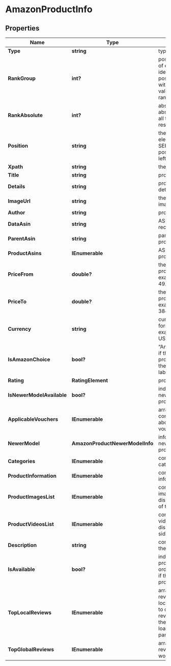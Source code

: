 # AmazonProductInfo


## Properties

| Name | Type | Description | Notes |
|------------ | ------------- | ------------- | -------------|
**Type** | **string** | type of element |[optional]|
**RankGroup** | **int?** | position within a group of elements with identical type values<br>positions of elements with different type values are omitted from rank_group |[optional]|
**RankAbsolute** | **int?** | absolute rank<br>absolute position among all the elements in the response array |[optional]|
**Position** | **string** | the alignment of the element in Amazon SERP<br>possible values:<br>left, right |[optional]|
**Xpath** | **string** | the XPath of the element |[optional]|
**Title** | **string** | product title |[optional]|
**Details** | **string** | product specs and other details |[optional]|
**ImageUrl** | **string** | the URL of the product image |[optional]|
**Author** | **string** | product brand name |[optional]|
**DataAsin** | **string** | ASIN of the product received in a POST array |[optional]|
**ParentAsin** | **string** | parent ASIN of the product |[optional]|
**ProductAsins** | **IEnumerable<string>** | ASINs of all found product modifications |[optional]|
**PriceFrom** | **double?** | the lower limit of the product price range<br>example:<br>49.98 |[optional]|
**PriceTo** | **double?** | the upper limit of the product price range<br>example:<br>384.99 |[optional]|
**Currency** | **string** | currency in the ISO format<br>example:<br>USD |[optional]|
**IsAmazonChoice** | **bool?** | “Amazon’s choice” label<br>if the value is true, the product is marked with the “Amazon’s choice” label |[optional]|
**Rating** | **RatingElement** | product rating info |[optional]|
**IsNewerModelAvailable** | **bool?** | indicates whether the newer model of the product is available |[optional]|
**ApplicableVouchers** | **IEnumerable<AmazonApplicableVouchersItem>** | array of objects containing information about applicable vouchers |[optional]|
**NewerModel** | **AmazonProductNewerModelInfo** | information about the newer model of the product |[optional]|
**Categories** | **IEnumerable<ProductCategoryInfo>** | contains related product categories |[optional]|
**ProductInformation** | **IEnumerable<BaseMerchantAmazonProductInformationElementItem>** | contains related product information |[optional]|
**ProductImagesList** | **IEnumerable<string>** | contains URLs for all images of the product displayed on the left side of the main image |[optional]|
**ProductVideosList** | **IEnumerable<string>** | contains URLs for all videos of the product displayed on the right side of the main video |[optional]|
**Description** | **string** | contains description of the product |[optional]|
**IsAvailable** | **bool?** | indicates whether the product is available for ordering<br>if the value is true, the product can be ordered |[optional]|
**TopLocalReviews** | **IEnumerable<AmazonReviewItem>** | array of objects with top reviews from target location<br>to obtain additional local reviews, you can specify the load_more_local_reviews parameter in Task POST |[optional]|
**TopGlobalReviews** | **IEnumerable<AmazonReviewItem>** | array of objects with top reviews from around the world |[optional]|